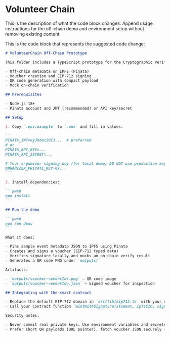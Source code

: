 # Volunteer Chain

This is the description of what the code block changes:
<changeDescription>
Append usage instructions for the off-chain demo and environment setup without removing existing content.
</changeDescription>

This is the code block that represents the suggested code change:

````markdown
# VolunteerChain Off-Chain Prototype

This folder includes a TypeScript prototype for the Cryptographic Verification features:

- Off-chain metadata on IPFS (Pinata)
- Voucher creation and EIP-712 signing
- QR code generation with compact payload
- Mock on-chain verification

## Prerequisites

- Node.js 18+
- Pinata account and JWT (recommended) or API key/secret

## Setup

1. Copy `.env.example` to `.env` and fill in values:

```
PINATA_JWT=eyJhbGciOiJ...  # preferred
# or
PINATA_API_KEY=...
PINATA_API_SECRET=...

# Your organizer signing key (for local demo; DO NOT use production key)
ORGANIZER_PRIVATE_KEY=0x...
```

2. Install dependencies:

```pwsh
npm install
```

## Run the demo

```pwsh
npm run demo
```

What it does:

- Pins sample event metadata JSON to IPFS using Pinata
- Creates and signs a voucher (EIP-712 typed data)
- Verifies signature locally and mocks an on-chain verify result
- Generates a QR code PNG under `outputs/`

Artifacts:

- `outputs/voucher-<eventId>.png` — QR code image
- `outputs/voucher-<eventId>.json` — Signed voucher for inspection

## Integrating with the smart contract

- Replace the default EIP-712 domain in `src/lib/eip712.ts` with your deployed contract address and chainId.
- Call your contract function `mintWithSignature(student, ipfsCID, signature)` after scanning the QR and fetching the full voucher JSON.

Security notes:

- Never commit real private keys. Use environment variables and secrets managers.
- Prefer short QR payloads (URL pointer), fetch voucher JSON securely (HTTPS), then verify on-chain.
````
